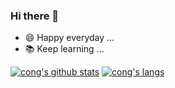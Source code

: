 ### Hi there 👋

<!--
**cong/cong** is a ✨ _special_ ✨ repository because its `README.md` (this file) appears on your GitHub profile.

Here are some ideas to get you started:

- 🔭 I’m currently working on ...
- 🌱 I’m currently learning ...
- 👯 I’m looking to collaborate on ...
- 🤔 I’m looking for help with ...
- 💬 Ask me about ...
- 📫 How to reach me: ...
- 😄 Pronouns: ...
- ⚡ Fun fact: ...
-->
- 😄 Happy everyday ...
- 📚 Keep learning ...

[![cong's github stats](https://github-readme-stats.vercel.app/api?username=cong&theme=calm&hide_border=true)](https://github.com/cong)
[![cong's langs](https://github-readme-stats.vercel.app/api/top-langs/?username=cong&theme=calm&hide_border=true)](https://github.com/cong)
